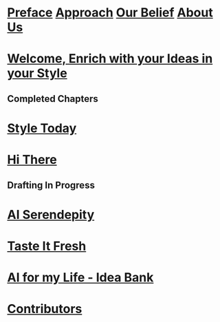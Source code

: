 # [Preface](preface.md)           [Approach](approach.md)           [Our Belief](ourbelief.md)           [About Us](aboutus.md)  
# [Welcome, Enrich with your Ideas in your Style](engage.md)

## Completed Chapters
# [Style Today](sample_chapter.md)
# [Hi There](hithere.md)

## Drafting In Progress
# [AI Serendepity](aiserendipity.md)  
# [Taste It Fresh](tasteitfresh.md)

# [AI for my Life - Idea Bank](inspiration.md)  
# [ Contributors ](contributors.md)
